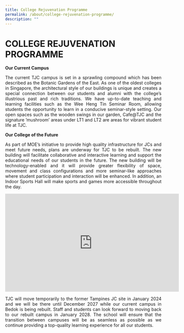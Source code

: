 ```yaml
---
title: College Rejuvenation Programme
permalink: /about/college-rejuvenation-programme/
description: ""
---
```

# COLLEGE REJUVENATION PROGRAMME

**Our Current Campus**

<p style="text-align: justify;">The current TJC campus is set in a sprawling compound which has been described as the Botanic Gardens of the East. As one of the oldest colleges in Singapore, the architectural style of our buildings is unique and creates a special connection between our students and alumni with the college’s illustrious past and rich traditions. We have up-to-date teaching and learning facilities such as the Wee Heng Tin Seminar Room, allowing students the opportunity to learn in a conducive seminar-style setting. Our open spaces such as the wooden swings in our garden, Cafe@TJC and the signature ’mushroom’ areas under LT1 and LT2 are areas for vibrant student life at TJC.</p>

  

**Our College of the Future**

<p style="text-align: justify;">As part of MOE’s initiative to provide high quality infrastructure for JCs and meet future needs, plans are underway for TJC to be rebuilt. The new building will facilitate collaborative and interactive learning and support the educational needs of our students in the future. The new building will be technology-enabled and it will provide greater flexibility of space, movement and class configurations and more seminar-like approaches where student participation and interaction will be enhanced. In addition, an Indoor Sports Hall will make sports and games more accessible throughout the day.</p>

<center><iframe width="560" height="315" src="https://www.youtube.com/embed/ymMVT_n0nZQ" title="Sneak Peek of Our Future Campus" frameborder="0" allow="accelerometer; autoplay; clipboard-write; encrypted-media; gyroscope; picture-in-picture" allowfullscreen></iframe></center>

<p style="text-align: justify;">TJC will move temporarily to the former Tampines JC site in January 2024 and we will be there until December 2027 while our current campus in Bedok is being rebuilt. Staff and students can look forward to moving back to our rebuilt campus in January 2028. The school will ensure that the transition between campuses will be as seamless as possible as we continue providing a top-quality learning experience for all our students.</p>